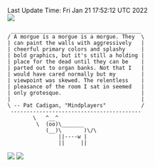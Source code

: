 Last Update Time: 
Fri Jan 21 17:52:12 UTC 2022
<br>![](https://img.shields.io/badge/%E5%A4%A7%E5%AE%B6-%E5%AE%89%E5%AE%89-green)<br>
```
 _________________________________________
/ A morgue is a morgue is a morgue. They  \
| can paint the walls with aggressively   |
| cheerful primary colors and splashy     |
| bold graphics, but it's still a holding |
| place for the dead until they can be    |
| parted out to organ banks. Not that I   |
| would have cared normally but my        |
| viewpoint was skewed. The relentless    |
| pleasance of the room I sat in seemed   |
| only grotesque.                         |
|                                         |
\ -- Pat Cadigan, "Mindplayers"           /
 -----------------------------------------
        \   ^__^
         \  (oo)\_______
            (__)\       )\/\
                ||----w |
                ||     ||
```
![](https://github-readme-stats.vercel.app/api?username=chenlitw)
![](https://github-readme-stats.vercel.app/api/top-langs/?username=chenlitw)
